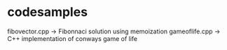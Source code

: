 # codesamples
fibovector.cpp -> Fibonnaci solution using memoization 
gameoflife.cpp -> C++ implementation of conways game of life 
